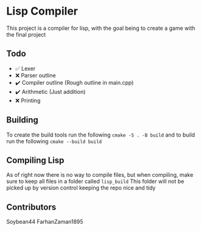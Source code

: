 # Lisp Compiler
This project is a compiler for lisp, with the goal being to create a game with the final project

## Todo
- :white_check_mark: Lexer 
- :x: Parser outline  
- :heavy_check_mark: Compiler outline (Rough outline in main.cpp) 
- :heavy_check_mark: Arithmetic (Just addition)  
- :x: Printing 


## Building 
To create the build tools run the following
`cmake -S . -B build`
and to build run the following
`cmake --build build`

## Compiling Lisp
As of right now there is no way to compile files, but when compiling, make sure to keep all files in a folder called `lisp_build`
This folder will not be picked up by version control keeping the repo nice and tidy

## Contributors
Soybean44
FarhanZaman1895
